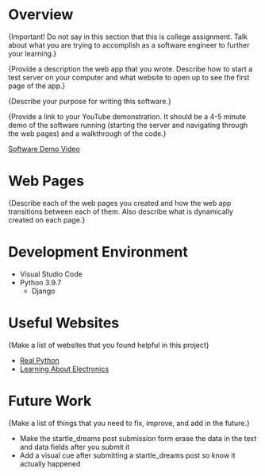 # Overview

{Important!  Do not say in this section that this is college assignment.  Talk about what you are trying to accomplish as a software engineer to further your learning.}

{Provide a description the web app that you wrote. Describe how to start a test server on your computer and what website to open up to see the first page of the app.}

{Describe your purpose for writing this software.}

{Provide a link to your YouTube demonstration.  It should be a 4-5 minute demo of the software running (starting the server and navigating through the web pages) and a walkthrough of the code.}

[Software Demo Video](http://youtube.link.goes.here)

# Web Pages

{Describe each of the web pages you created and how the web app transitions between each of them.  Also describe what is dynamically created on each page.}

# Development Environment

* Visual Studio Code
* Python 3.9.7
    * Django

# Useful Websites

{Make a list of websites that you found helpful in this project}
* [Real Python](https://realpython.com/get-started-with-django-1/)
* [Learning About Electronics](http://www.learningaboutelectronics.com/Articles/How-to-save-data-from-a-form-to-a-database-table-in-Django.php)

# Future Work

{Make a list of things that you need to fix, improve, and add in the future.}
* Make the startle_dreams post submission form erase the data in the text and data fields after you submit it
* Add a visual cue after submitting a startle_dreams post so know it actually happened